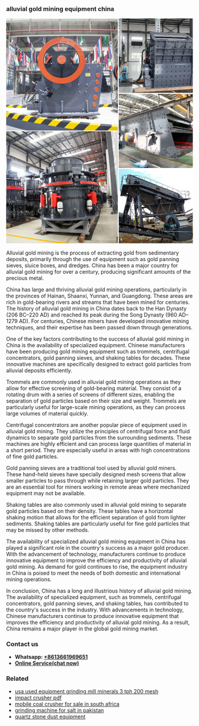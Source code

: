 <h3>alluvial gold mining equipment china</h3><img src='1702259953.jpg' alt=''><p>Alluvial gold mining is the process of extracting gold from sedimentary deposits, primarily through the use of equipment such as gold panning sieves, sluice boxes, and dredges. China has been a major country for alluvial gold mining for over a century, producing significant amounts of the precious metal.</p><p>China has large and thriving alluvial gold mining operations, particularly in the provinces of Hainan, Shaanxi, Yunnan, and Guangdong. These areas are rich in gold-bearing rivers and streams that have been mined for centuries. The history of alluvial gold mining in China dates back to the Han Dynasty (206 BC–220 AD) and reached its peak during the Song Dynasty (960 AD–1279 AD). For centuries, Chinese miners have developed innovative mining techniques, and their expertise has been passed down through generations.</p><p>One of the key factors contributing to the success of alluvial gold mining in China is the availability of specialized equipment. Chinese manufacturers have been producing gold mining equipment such as trommels, centrifugal concentrators, gold panning sieves, and shaking tables for decades. These innovative machines are specifically designed to extract gold particles from alluvial deposits efficiently.</p><p>Trommels are commonly used in alluvial gold mining operations as they allow for effective screening of gold-bearing material. They consist of a rotating drum with a series of screens of different sizes, enabling the separation of gold particles based on their size and weight. Trommels are particularly useful for large-scale mining operations, as they can process large volumes of material quickly.</p><p>Centrifugal concentrators are another popular piece of equipment used in alluvial gold mining. They utilize the principles of centrifugal force and fluid dynamics to separate gold particles from the surrounding sediments. These machines are highly efficient and can process large quantities of material in a short period. They are especially useful in areas with high concentrations of fine gold particles.</p><p>Gold panning sieves are a traditional tool used by alluvial gold miners. These hand-held sieves have specially designed mesh screens that allow smaller particles to pass through while retaining larger gold particles. They are an essential tool for miners working in remote areas where mechanized equipment may not be available.</p><p>Shaking tables are also commonly used in alluvial gold mining to separate gold particles based on their density. These tables have a horizontal shaking motion that allows for the efficient separation of gold from lighter sediments. Shaking tables are particularly useful for fine gold particles that may be missed by other methods.</p><p>The availability of specialized alluvial gold mining equipment in China has played a significant role in the country's success as a major gold producer. With the advancement of technology, manufacturers continue to produce innovative equipment to improve the efficiency and productivity of alluvial gold mining. As demand for gold continues to rise, the equipment industry in China is poised to meet the needs of both domestic and international mining operations.</p><p>In conclusion, China has a long and illustrious history of alluvial gold mining. The availability of specialized equipment, such as trommels, centrifugal concentrators, gold panning sieves, and shaking tables, has contributed to the country's success in the industry. With advancements in technology, Chinese manufacturers continue to produce innovative equipment that improves the efficiency and productivity of alluvial gold mining. As a result, China remains a major player in the global gold mining market.</p><h3>Contact us</h3><ul><li><strong>Whatsapp:&nbsp;<a href="https://wa.me/8613661969651">+8613661969651</a></strong></li><li><a href="https://swt.shibang-china.com/?git&amp;zhl&amp;alluvial gold mining equipment china"><strong>Online Service(chat now)</strong></a></li></ul><h3>Related</h3><ul><li><a href='usa used equipment grinding mill minerals 3 tph 200 mesh.md'>usa used equipment grinding mill minerals 3 tph 200 mesh</a></li><li><a href='impact crusher pdf.md'>impact crusher pdf</a></li><li><a href='mobile coal crusher for sale in south africa.md'>mobile coal crusher for sale in south africa</a></li><li><a href='grinding machine for salt in pakistan.md'>grinding machine for salt in pakistan</a></li><li><a href='quartz stone dust equipment.md'>quartz stone dust equipment</a></li></ul>